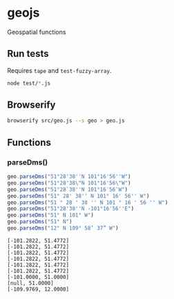 # geojs

Geospatial functions

## Run tests

Requires `tape` and `test-fuzzy-array`. 

```bash
node test/*.js
```

## Browserify

```bash
browserify src/geo.js --s geo > geo.js
```

## Functions
### parseDms()

```javascript
geo.parseDms("51°28'38''N 101°16'56''W")
geo.parseDms("51°28'38\"N 101°16'56\"W")
geo.parseDms("51°28`38''N 101°16′56″W")
geo.parseDms("51° 28' 38'' N 101° 16' 56'' W")
geo.parseDms("51 ° 28 ' 38 '' N 101 ° 16 ' 56 '' W")
geo.parseDms("51°28'38''N -101°16'56''E")
geo.parseDms("51° N 101° W")
geo.parseDms("51° N")
geo.parseDms("12° N 109° 58’ 37” W")
```

```
[-101.2822, 51.4772]
[-101.2822, 51.4772]
[-101.2822, 51.4772]
[-101.2822, 51.4772]
[-101.2822, 51.4772]
[-101.2822, 51.4772]
[-101.0000, 51.0000]
[null, 51.0000]
[-109.9769, 12.0000]
```
